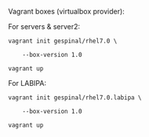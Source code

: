 Vagrant boxes (virtualbox provider):



For servers & server2:


	vagrant init gespinal/rhel7.0 \

		--box-version 1.0

	vagrant up



For LABIPA:



	vagrant init gespinal/rhel7.0.labipa \

		--box-version 1.0

	vagrant up
